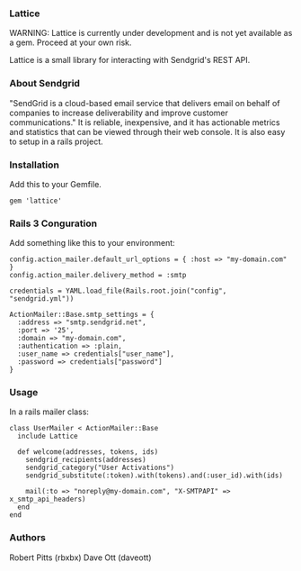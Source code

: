 ### Lattice ###

WARNING: Lattice is currently under development and is not yet available as a gem. Proceed at your own risk.

Lattice is a small library for interacting with Sendgrid's REST API.


### About Sendgrid ###

"SendGrid is a cloud-based email service that delivers email on behalf of companies to increase deliverability and improve customer communications." It is reliable, inexpensive, and it has actionable metrics and statistics that can be viewed through their web console. It is also easy to setup in a rails project.

### Installation ###

Add this to your Gemfile.

`gem 'lattice'`

### Rails 3 Conguration ###

Add something like this to your environment:

    config.action_mailer.default_url_options = { :host => "my-domain.com" }
    config.action_mailer.delivery_method = :smtp
    
    credentials = YAML.load_file(Rails.root.join("config", "sendgrid.yml"))
    
    ActionMailer::Base.smtp_settings = {
      :address => "smtp.sendgrid.net",
      :port => '25',
      :domain => "my-domain.com",
      :authentication => :plain,
      :user_name => credentials["user_name"],
      :password => credentials["password"]
    }

### Usage ###

In a rails mailer class:

    class UserMailer < ActionMailer::Base
      include Lattice
    
      def welcome(addresses, tokens, ids)
        sendgrid_recipients(addresses)
        sendgrid_category("User Activations")
        sendgrid_substitute(:token).with(tokens).and(:user_id).with(ids)
        
        mail(:to => "noreply@my-domain.com", "X-SMTPAPI" => x_smtp_api_headers)
      end
    end

### Authors ###

Robert Pitts (rbxbx)
Dave Ott (daveott)
